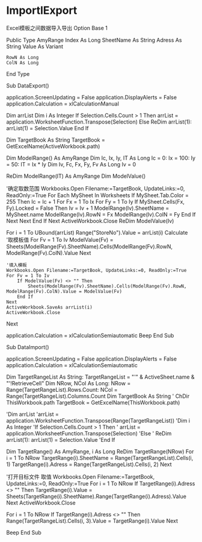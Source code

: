 # ImportlExport
Excel模板之间数据导入导出
Option Base 1

Public Type AmyRange
    Index As Long
    SheetName As String
    Adress As String
    Value As Variant
    
    RowN As Long
    ColN As Long
End Type

Sub DataExport()


application.ScreenUpdating = False
application.DisplayAlerts = False
application.Calculation = xlCalculationManual

Dim arrList
Dim i As Integer
If Selection.Cells.Count > 1 Then
    arrList = application.WorksheetFunction.Transpose(Selection)
Else
    ReDim arrList(1): arrList(1) = Selection.Value
End If

Dim TargetBook As String
TargetBook = GetExcelName(ActiveWorkbook.path)

Dim ModelRange() As AmyRange
Dim Ic, Ix, Iy, IT As Long
    Ic = 0: Ix = 100: Iy = 50:  IT = Ix * Iy
Dim Iv, Fc, Fx, Fy, Fv As Long
    Iv = 0
    
ReDim ModelRange(IT) As AmyRange
Dim ModelValue()
    
'确定取数范围
Workbooks.Open Filename:=TargetBook, UpdateLinks:=0, ReadOnly:=True
For Each MySheet In Worksheets
If MySheet.Tab.Color = 255 Then
    Ic = Ic + 1
    For Fx = 1 To Ix
    For Fy = 1 To Iy
        If MySheet.Cells(Fx, Fy).Locked = False Then
            Iv = Iv + 1
            ModelRange(Iv).SheetName = MySheet.name
            ModelRange(Iv).RowN = Fx
            ModelRange(Iv).ColN = Fy
         End If
    Next
    Next
End If
Next
ActiveWorkbook.Close
ReDim ModelValue(Iv)

For i = 1 To UBound(arrList)
Range("StoreNo").Value = arrList(i)
    Calculate
    '取模板值
    For Fv = 1 To Iv
        ModelValue(Fv) = Sheets(ModelRange(Fv).SheetName).Cells(ModelRange(Fv).RowN, ModelRange(Fv).ColN).Value
    Next
    
    '填入模板
    Workbooks.Open Filename:=TargetBook, UpdateLinks:=0, ReadOnly:=True
    For Fv = 1 To Iv
        If ModelValue(Fv) <> "" Then
            Sheets(ModelRange(Fv).SheetName).Cells(ModelRange(Fv).RowN, ModelRange(Fv).ColN).Value = ModelValue(Fv)
        End If
    Next
    ActiveWorkbook.SaveAs arrList(i)
    ActiveWorkbook.Close
Next
 
application.Calculation = xlCalculationSemiautomatic
Beep
End Sub


Sub DataImport()


application.ScreenUpdating = False
application.DisplayAlerts = False
application.Calculation = xlCalculationSemiautomatic

Dim TargetRangeList As String:  TargetRangeList = "'" & ActiveSheet.name & "'!RetrieveCell"
Dim NRow, NCol As Long:         NRow = Range(TargetRangeList).Rows.Count: NCol = Range(TargetRangeList).Columns.Count
Dim TargetBook As String
'    ChDir ThisWorkbook.path
    TargetBook = GetExcelName(ThisWorkbook.path)
    
'Dim arrList
    'arrList = application.WorksheetFunction.Transpose(Range(TargetRangeList))
'Dim i As Integer
'If Selection.Cells.Count > 1 Then
'    arrList = application.WorksheetFunction.Transpose(Selection)
'Else
'    ReDim arrList(1): arrList(1) = Selection.Value
'End If


Dim TargetRange() As AmyRange, i As Long
ReDim TargetRange(NRow)
For i = 1 To NRow
    TargetRange(i).SheetName = Range(TargetRangeList).Cells(i, 1)
    TargetRange(i).Adress = Range(TargetRangeList).Cells(i, 2)
Next

    
'打开目标文件 取值
Workbooks.Open Filename:=TargetBook, UpdateLinks:=0, ReadOnly:=True
    For i = 1 To NRow
        If TargetRange(i).Adress <> "" Then TargetRange(i).Value = Sheets(TargetRange(i).SheetName).Range(TargetRange(i).Adress).Value
    Next
ActiveWorkbook.Close

For i = 1 To NRow
    If TargetRange(i).Adress <> "" Then Range(TargetRangeList).Cells(i, 3).Value = TargetRange(i).Value
Next

Beep
End Sub
